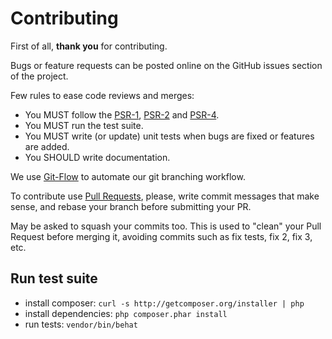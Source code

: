 Contributing
============

First of all, **thank you** for contributing.

Bugs or feature requests can be posted online on the GitHub issues section of the project.

Few rules to ease code reviews and merges:

- You MUST follow the [PSR-1](http://www.php-fig.org/psr/psr-1/), [PSR-2](http://www.php-fig.org/psr/psr-2/) and [PSR-4](http://www.php-fig.org/psr/psr-4/).
- You MUST run the test suite.
- You MUST write (or update) unit tests when bugs are fixed or features are added.
- You SHOULD write documentation.

We use [Git-Flow](http://jeffkreeftmeijer.com/2010/why-arent-you-using-git-flow/) to automate our git branching workflow.

To contribute use [Pull Requests](https://help.github.com/articles/using-pull-requests), please, write commit messages that make sense, and rebase your branch before submitting your PR.

May be asked to squash your commits too. This is used to "clean" your Pull Request before merging it, avoiding commits such as fix tests, fix 2, fix 3, etc.

Run test suite
------------

* install composer: `curl -s http://getcomposer.org/installer | php`
* install dependencies: `php composer.phar install`
* run tests: `vendor/bin/behat`
